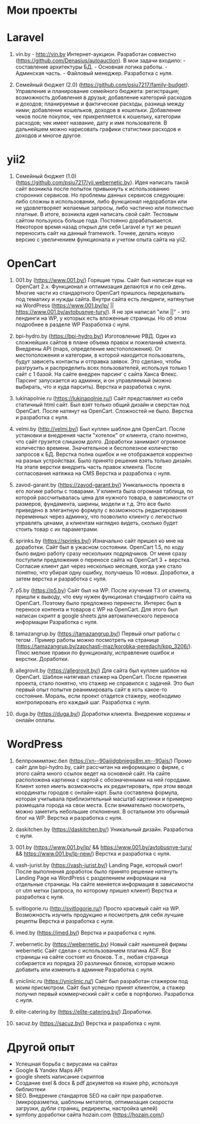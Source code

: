 # Мои проекты


# Laravel 

1) vin.by - http://vin.by
Интернет-аукцион. Разработан совместно (https://github.com/Denasius/autoauction). В мои задачи входило: - составление архитектуры БД. - Основная логика работы. - Админская часть. - Файловый менеджер.
Разработка с нуля.

2) Семейный бюджет (2.0) (https://github.com/psiu7217/family-budget). 
Управление и планирование семейного бюджета: регистрация; возможность добавления в друзья; добавление категорий расходов и доходов; планируемые и фактические расходы, разница между ними; добавление кошельков, доходов в кошельки. Добавление чеков после покупок, чек прикрепляется к кошельку, категории расходов; чек имеет название, дату и имя пользователя. В дальнейшем можно  нарисовать графики статистики расходов и доходов и многое другое.

# yii2

1) Семейный бюджет (1.0) (https://github.com/psiu7217/yii.webernetic.by).
Идея написать такой сайт возникла после попыток привыкнуть к использованию сторонних сервисов. Но проблемы данных сервисов следующие: либо сложны в использовании, либо функционал недоработан или не удовлетворяет желаемые запросы, либо частично или полностью платные. В итоге, возникла идея написать свой сайт. Тестовым сайтом пользуюсь больше года. Постоянно дорабатывается. Некоторое время назад открыл для себя Laravel и тут же решил переносить сайт на данный framework. Точнее, делать новую версию с увеличением функционала и учетом опыта сайта на yii2.

# OpenCart

1) 001.by (https://www.001.by/)
Горящие туры. Сайт был написан еще на OpenCart 2.x. Функционал и оптимизация делаются и по сей день. Многие части из стандартного OpenCart пришлось переделывать под тематику и нужды сайта. Внутри сайта есть лендинги, натянутые на WordPress (https://www.001.by/lp/ || https://www.001.by/avtobusnye-tury/). Я не зря написал "или ||" - это лендинги на WP, у которых есть вложенные страницы. Но об этом подробнее в разделе WP
Разработка с нуля.

2) bpi-hydro.by (https://bpi-hydro.by/)
Изготовление РВД. Один из сложнейших сайтов в плане объема правок и пожеланий клиента. Внедрены API (maps, определение местоположения). От местоположения и категории, в которой находится пользователь, будут зависеть контакты и отправка заявок. Это сделано, чтобы разгрузить и распределить всех пользователей, используя только 1 сайт с 1 базой. На сайте внедрен парсинг с сайта Ханса Флекс. Парсинг запускается из админки, и он управляемый (можно выбирать, что и куда парсить). 
Верстка и разработка с нуля.

3) lukinapolnie.ru (https://lukinapolnie.ru/)
Сайт представляет из себя статичный html сайт. Был взят только общий дизайн и сверстан под OpenCart. После натянут на OpenCart. Сложностей не было.
Верстка и разработка с нуля.

4) velmi.by (http://velmi.by/)
Был куплен шаблон для OpenCart. После установки и внедрения части "хотелок" от клиента, стало понятно, что сайт грузится слишком долго. Доработки занимают огромное количество времени. Значительное и бесполезное количество запросов к БД. Верстка полна ошибок и не отображается корректно на разных устройствах. Было принято решения взять только дизайн. На этапе верстки внедрить часть правок клиента. После согласования натяжка на CMS
Верстка и разработка с нуля.

5) zavod-garant.by (https://zavod-garant.by/)
Уникальность проекта в его логике работы с товарами. У клиента была огромная таблица, по которой рассчитывалась цена для нужного товара, в зависимости от размеров, фундамента, ширины, модели и т.д. Это все было приведено в элегантную формулу с возможность редактирования переменных через админку, что позволило клиенту с легкостью управлять ценами, а клиентам наглядно видеть, сколько будет стоить товар с их параметрами.

6) sprinks.by (https://sprinks.by/)
Изначально сайт пришел ко мне на доработки. Сайт был в ужасном состоянии. OpenCart 1.5, по коду было видно работу сразу нескольких подрядчиков. От меня сразу поступили предложения о переносе сайта на OpenCart 3 + верстка. Согласие клиент дал через несколько месяцев, когда уже стало понятно, что убирая одну ошибку, получаешь 10 новых.
Доработки, а затем верстка и разработка с нуля.

7) p5.by (https://p5.by)
Сайт был на WP. После изучения ТЗ от клиента, пришли к выводу, что ему нужен функционал стандартного сайта на OpenCart. Поэтому было предложено перенести. Интерес был в переносе контента и товаров с WP на OpenCart. Для этого был написан скрипт в google sheets для автоматического переноса информации
Разработка с нуля.

8) tamazangrup.by (https://tamazangrup.by/)
Первый опыт работы с тегом <area>. Пример работы можно посмотреть на странице (https://tamazangrup.by/zapchasti-maz/korobka-peredach/kpp_3206/). Плюс мелкие правки по функционалу, исправление ошибок и верстки.
Доработки.
9) allegrovit.by (https://allegrovit.by/)
Для сайта был куплен шаблон на OpenCart. Шаблон натягивал стажер на OpenCart. После принятия проекта, стало понятно, что стажер не справился с задачей. Это был первый опыт попытке реанимировать сайт в хоть какое-то состояние. Мораль, если проект отадется стажеру, необходимо контролировать его каждый шаг.
Разработка с нуля.

10) duga.by (https://duga.by/)
Доработки клиента. Внедрение корзины и онлайн оплаты. 

# WordPress

1) белпромимпэкс.бел (https://xn--90aijidgbniegs8m.xn--90ais/)
Промо сайт для bpi-hydro.by, сайт рассчитан на информацию о фирме, с этого сайта много ссылок ведет на основной сайт. На сайте расположена картинка с картой с обозначенными на ней городами. Клиент хотел иметь возможность их редактировать, при этом вводя координаты городов с онлайн-карт. Была составлена формула, которая учитывала приблизительный масштаб картинки и примерно размещала города на свои места. Если внимательно посмотреть, можно заметить небольшие отклонения. В остальном это обычный блог на WP.
Верстка и разработка с нуля.

2) daskitchen.by (https://daskitchen.by/)
Уникальный дизайн. 
Разработка с нуля.

3) 001.by (https://www.001.by/lp/ && https://www.001.by/avtobusnye-tury/ && https://www.001.by/lp-new/)
Верстка и разработка с нуля.

4) vash-jurist.by (https://vash-jurist.by/)
Landing Page, который смог! После выполнения доработок было принято решение натянуть Landing Page на WordPress с разделением информации на отдельные страницы. На сайте меняется информация в зависимости от utm метки (запроса, по которому пришел клиент)
Верстка и разработка с нуля.

5) svitlogorie.ru (http://svitlogorie.ru/)
Просто красивый сайт на WP. Возможность изучить продукцию и посмотреть для себя лучшие рецепты
Верстка и разработка с нуля.

6) imed.by (https://imed.by/)
Верстка и разработка с нуля.


7) webernetic.by (https://webernetic.by)
Новый сайт нынешней фирмы webernetic
Сайт сделан с использованием плагина ACF. Все страницы на сайте состоят из блоков. Т.е., любая страница собирается из порядка 20 различных блоков, которые можно добавить или изменить в админке
Разработка с нуля.

8) yniclinic.ru (https://yniclinic.ru/)
Сайт был разработан стажером под моим присмотром. Сайт был успешно принят клиентом, а стажер получил первый коммерческий сайт к себе в портфолио.
Разработка с нуля.

9) elite-catering.by (https://elite-catering.by/)
Доработки.

10) sacuz.by (https://sacuz.by/)
Верстка и разработка с нуля.

# Другой опыт

- Успешная борьба с вирусами на сайтах
- Google & Yandex Maps API
- google sheets написание скриптов
- Создание exel & docx & pdf докуметов на языке php, используя библиотеки
- SEO. Внедрение стандартов SEO на сайт при разработке. (микроразметка, шаблоны метатегов, оптимизация скорости загрузки, дубли страниц, редиректы, настройка целей)
- symfony доработки сайта hozain.com (https://hozain.com/)
